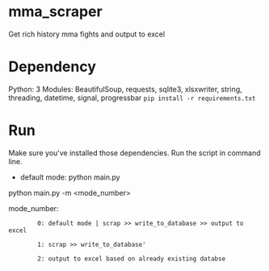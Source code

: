 # mma_scraper
Get rich history mma fights and output to excel

# Dependency
Python: 3
Modules: BeautifulSoup, requests, sqlite3, xlsxwriter, string, threading, datetime, signal, progressbar
`pip install -r requirements.txt
`

# Run
Make sure you've installed those dependencies.
Run the script in command line.

- default mode:
python main.py

python main.py -m <mode_number>


mode_number:
            
            0: default mode | scrap >> write_to_database >> output to excel
            
            1: scrap >> write_to_database'
            
            2: output to excel based on already existing databse

